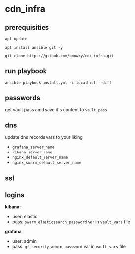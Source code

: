 # cdn_infra

## prerequisities
`apt update`

`apt install ansible git -y`

`git clone https://github.com/smowky/cdn_infra.git`

## run playbook 


`ansible-playbook install.yml -i localhost --diff`

## passwords
get vault pass amd save it's content to  `vault_pass`


## dns
update dns records vars to your liking
- `grafana_server_name`
- `kibana_server_name`
- `nginx_default_server_name`
- `nginx_swarm_default_server_name`

## ssl


## logins
**kibana:**
  - user: elastic
  - pass: `swarm_elasticsearch_password` var in `vault_vars` file

**grafana**
  - user: admin
  - pass: `gf_security_admin_password` var in `vault_vars` file
